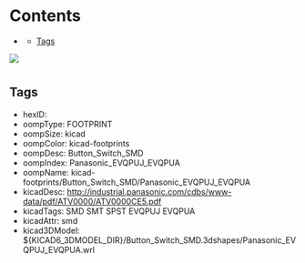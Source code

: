 



Contents
========

* [](#)
	* [Tags](#tags)
  
![][im]
# 

## Tags

- hexID: 
- oompType: FOOTPRINT
- oompSize: kicad
- oompColor: kicad-footprints
- oompDesc: Button_Switch_SMD
- oompIndex: Panasonic_EVQPUJ_EVQPUA
- oompName: kicad-footprints/Button_Switch_SMD/Panasonic_EVQPUJ_EVQPUA
- kicadDesc: http://industrial.panasonic.com/cdbs/www-data/pdf/ATV0000/ATV0000CE5.pdf
- kicadTags: SMD SMT SPST EVQPUJ EVQPUA
- kicadAttr: smd
- kicad3DModel: ${KICAD6_3DMODEL_DIR}/Button_Switch_SMD.3dshapes/Panasonic_EVQPUJ_EVQPUA.wrl



[im]: image.png
